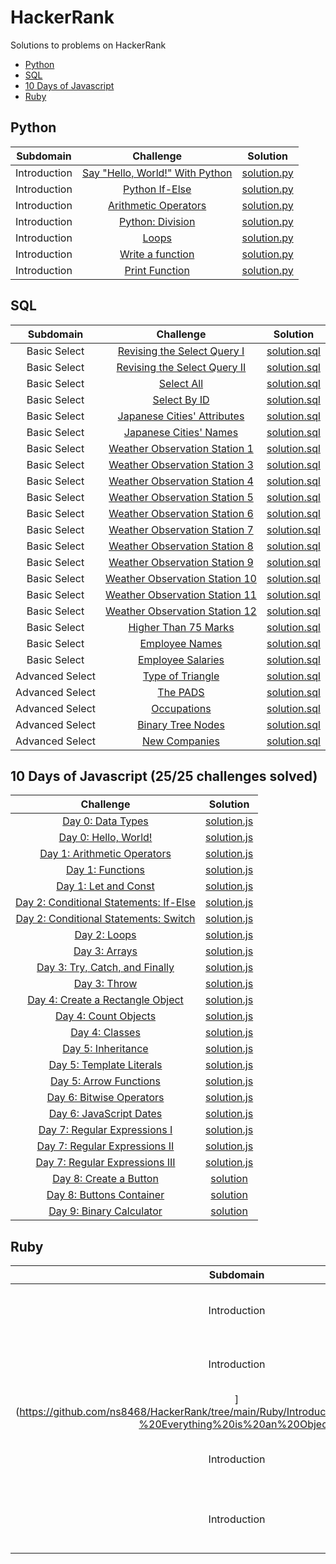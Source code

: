 # HackerRank
Solutions to problems on HackerRank

- [Python](https://github.com/ns8468/HackerRank#Python)
- [SQL](https://github.com/ns8468/HackerRank#SQL)
- [10 Days of Javascript](https://github.com/ns8468/HackerRank#10-Days-of-Javascript)
- [Ruby](https://github.com/ns8468/HackerRank#Ruby)




## Python

| Subdomain |  Challenge |   Solution  |
| :-----: | :-: | :-----: | 
| Introduction | [Say "Hello, World!" With Python](https://www.hackerrank.com/challenges/py-hello-world/)|  [solution.py](https://github.com/ns8468/HackerRank/blob/main/Python/Introduction/Say%20%22Hello%2C%20World!%22%20With%20Python/solution.py)|
| Introduction | [Python If-Else](https://www.hackerrank.com/challenges/py-if-else/) |   [solution.py](https://github.com/ns8468/HackerRank/blob/main/Python/Introduction/Python%20If-Else/solution.py)|
| Introduction | [Arithmetic Operators](https://www.hackerrank.com/challenges/python-arithmetic-operators/) |[solution.py](https://github.com/ns8468/HackerRank/blob/main/Python/Introduction/Arithmetic%20Operators/solution.py)| 
| Introduction | [Python: Division](https://www.hackerrank.com/challenges/python-division/) |   [solution.py](https://github.com/ns8468/HackerRank/blob/main/Python/Introduction/Python:%20Division/solution.py)|
| Introduction | [Loops](https://www.hackerrank.com/challenges/python-loops/) |   [solution.py](https://github.com/ns8468/HackerRank/blob/main/Python/Introduction/Loops/solution.py) |
| Introduction | [Write a function](https://www.hackerrank.com/challenges/write-a-function/) |   [solution.py](https://github.com/ns8468/HackerRank/blob/main/Python/Introduction/Write%20a%20Function/solution.py)|
| Introduction | [Print Function](https://www.hackerrank.com/challenges/python-print/) |   [solution.py](https://github.com/ns8468/HackerRank/blob/main/Python/Introduction/Print%20Function/solution.py)|




## SQL


| Subdomain |  Challenge |   Solution  |
| :-----: | :-: | :-----: | 
| Basic Select | [Revising the Select Query I](https://www.hackerrank.com/challenges/revising-the-select-query/)|  [solution.sql](https://github.com/ns8468/HackerRank/blob/main/SQL/Basic%20Select/Revising%20the%20Select%20Query%20I/solution.sql)|
| Basic Select | [Revising the Select Query II](https://www.hackerrank.com/challenges/revising-the-select-query-2/)|  [solution.sql](https://github.com/ns8468/HackerRank/blob/main/SQL/Basic%20Select/Revising%20the%20Select%20Query%20II/solution.sql)|
| Basic Select | [Select All](https://www.hackerrank.com/challenges/select-all-sql/)|  [solution.sql](https://github.com/ns8468/HackerRank/blob/main/SQL/Basic%20Select/Select%20All/solution.sql)|
| Basic Select | [Select By ID](https://www.hackerrank.com/challenges/select-by-id/)|  [solution.sql](https://github.com/ns8468/HackerRank/blob/main/SQL/Basic%20Select/Select%20By%20ID/solution.sql)|
| Basic Select | [Japanese Cities' Attributes](https://www.hackerrank.com/challenges/japanese-cities-attributes/)|  [solution.sql](https://github.com/ns8468/HackerRank/blob/main/SQL/Basic%20Select/Japanese%20Cities'%20Attributes/solution.sql)|
| Basic Select | [Japanese Cities' Names](https://www.hackerrank.com/challenges/japanese-cities-name/)|  [solution.sql](https://github.com/ns8468/HackerRank/blob/main/SQL/Basic%20Select/Japanese%20Cities'%20Names/solution.sql)|
| Basic Select | [Weather Observation Station 1](https://www.hackerrank.com/challenges/weather-observation-station-1/)|  [solution.sql](https://github.com/ns8468/HackerRank/blob/main/SQL/Basic%20Select/Weather%20Observation%20Station%201/solution.sql)|
| Basic Select | [Weather Observation Station 3](https://www.hackerrank.com/challenges/weather-observation-station-3/)|  [solution.sql](https://github.com/ns8468/HackerRank/blob/main/SQL/Basic%20Select/Weather%20Observation%20Station%203/solution.sql)|
| Basic Select | [Weather Observation Station 4](https://www.hackerrank.com/challenges/weather-observation-station-4/)|  [solution.sql](https://github.com/ns8468/HackerRank/blob/main/SQL/Basic%20Select/Weather%20Observation%20Station%204/solution.sql)|
| Basic Select | [Weather Observation Station 5](https://www.hackerrank.com/challenges/weather-observation-station-5/)|  [solution.sql](https://github.com/ns8468/HackerRank/blob/main/SQL/Basic%20Select/Weather%20Observation%20Station%205/solution.sql)|
| Basic Select | [Weather Observation Station 6](https://www.hackerrank.com/challenges/weather-observation-station-6/)|  [solution.sql](https://github.com/ns8468/HackerRank/blob/main/SQL/Basic%20Select/Weather%20Observation%20Station%206/solution.sql)|
| Basic Select | [Weather Observation Station 7](https://www.hackerrank.com/challenges/weather-observation-station-7/)|  [solution.sql](https://github.com/ns8468/HackerRank/blob/main/SQL/Basic%20Select/Weather%20Observation%20Station%207/solution.sql)|
| Basic Select | [Weather Observation Station 8](https://www.hackerrank.com/challenges/weather-observation-station-8/)|  [solution.sql](https://github.com/ns8468/HackerRank/blob/main/SQL/Basic%20Select/Weather%20Observation%20Station%208/solution.sql)|
| Basic Select | [Weather Observation Station 9](https://www.hackerrank.com/challenges/weather-observation-station-9/)|  [solution.sql](https://github.com/ns8468/HackerRank/blob/main/SQL/Basic%20Select/Weather%20Observation%20Station%209/solution.sql)|
| Basic Select | [Weather Observation Station 10](https://www.hackerrank.com/challenges/weather-observation-station-10/)|  [solution.sql](https://github.com/ns8468/HackerRank/blob/main/SQL/Basic%20Select/Weather%20Observation%20Station%2010/solution.sql)|
| Basic Select | [Weather Observation Station 11](https://www.hackerrank.com/challenges/weather-observation-station-11/)|  [solution.sql](https://github.com/ns8468/HackerRank/blob/main/SQL/Basic%20Select/Weather%20Observation%20Station%2011/solution.sql)|
| Basic Select | [Weather Observation Station 12](https://www.hackerrank.com/challenges/weather-observation-station-12/)|  [solution.sql](https://github.com/ns8468/HackerRank/blob/main/SQL/Basic%20Select/Weather%20Observation%20Station%2012/solution.sql)|
| Basic Select | [Higher Than 75 Marks](https://www.hackerrank.com/challenges/more-than-75-marks/)|  [solution.sql](https://github.com/ns8468/HackerRank/blob/main/SQL/Basic%20Select/Higher%20Than%2075%20Marks/solution.sql)|
| Basic Select | [Employee Names](https://www.hackerrank.com/challenges/name-of-employees/)|  [solution.sql](https://github.com/ns8468/HackerRank/blob/main/SQL/Basic%20Select/Employee%20Names/solution.sql)|
| Basic Select | [Employee Salaries](https://www.hackerrank.com/challenges/salary-of-employees/)|  [solution.sql](https://github.com/ns8468/HackerRank/blob/main/SQL/Basic%20Select/Employee%20Salaries/solution.sql)|
| Advanced Select | [Type of Triangle](https://www.hackerrank.com/challenges/what-type-of-triangle/)|  [solution.sql](https://github.com/ns8468/HackerRank/blob/main/SQL/Advanced%20Select/Type%20of%20Triangle/solution.sql)|
| Advanced Select | [The PADS](https://www.hackerrank.com/challenges/the-pads/)|  [solution.sql](https://github.com/ns8468/HackerRank/blob/main/SQL/Advanced%20Select/The%20PADS/solution.sql)|
| Advanced Select | [Occupations](https://www.hackerrank.com/challenges/occupations/)|  [solution.sql](https://github.com/ns8468/HackerRank/blob/main/SQL/Advanced%20Select/Occupations/solution.sql)|
| Advanced Select | [Binary Tree Nodes](https://www.hackerrank.com/challenges/binary-search-tree-1/)|  [solution.sql](https://github.com/ns8468/HackerRank/blob/main/SQL/Advanced%20Select/Binary%20Tree%20Nodes/solution.sql)|
| Advanced Select | [New Companies](https://www.hackerrank.com/challenges/the-company/)|  [solution.sql](https://github.com/ns8468/HackerRank/tree/main/SQL/Advanced%20Select/New%20Companies/solution.sql)|





## 10 Days of Javascript   (25/25 challenges solved)


|  Challenge |   Solution  |
| :-----------: | :-----: | 
| [Day 0: Data Types](https://www.hackerrank.com/challenges/js10-hello-world/)|  [solution.js](https://github.com/ns8468/HackerRank/blob/main/10%20Days%20of%20Javascript/Day%200:%20Data%20Types/solution.js)|
| [Day 0: Hello, World!](https://www.hackerrank.com/challenges/js10-data-types/)|  [solution.js](https://github.com/ns8468/HackerRank/blob/main/10%20Days%20of%20Javascript/Day%200:%20Hello%2C%20World!/solution.js)|
| [Day 1: Arithmetic Operators](https://www.hackerrank.com/challenges/js10-arithmetic-operators/)|  [solution.js](https://github.com/ns8468/HackerRank/blob/main/10%20Days%20of%20Javascript/Day%201:%20Arithmetic%20Operators/solution.js)|
| [Day 1: Functions](https://www.hackerrank.com/challenges/js10-function/)|  [solution.js](https://github.com/ns8468/HackerRank/blob/main/10%20Days%20of%20Javascript/Day%201:%20Functions/solution.js)|
| [Day 1: Let and Const](https://www.hackerrank.com/challenges/js10-let-and-const/)|  [solution.js](https://github.com/ns8468/HackerRank/blob/main/10%20Days%20of%20Javascript/Day%201:%20Let%20and%20Const/solution.js)|
| [Day 2: Conditional Statements: If-Else](https://www.hackerrank.com/challenges/js10-if-else/)|  [solution.js](https://github.com/ns8468/HackerRank/blob/main/10%20Days%20of%20Javascript/Day%202:%20Conditional%20Statements:%20If-Else/solution.js)|
| [Day 2: Conditional Statements: Switch](https://www.hackerrank.com/challenges/js10-switch/)|  [solution.js](https://github.com/ns8468/HackerRank/blob/main/10%20Days%20of%20Javascript/Day%202:%20Conditional%20Statements:%20Switch/solution.js)|
| [Day 2: Loops](https://www.hackerrank.com/challenges/js10-loops/)|  [solution.js](https://github.com/ns8468/HackerRank/blob/main/10%20Days%20of%20Javascript/Day%202:%20Loops/solution.js)|
| [Day 3: Arrays](https://www.hackerrank.com/challenges/js10-arrays)|  [solution.js](https://github.com/ns8468/HackerRank/blob/main/10%20Days%20of%20Javascript/Day%203:%20Arrays/solution.js)|
| [Day 3: Try, Catch, and Finally](https://www.hackerrank.com/challenges/js10-try-catch-and-finally)|  [solution.js](https://github.com/ns8468/HackerRank/blob/main/10%20Days%20of%20Javascript/Day%203:%20Try%2C%20Catch%2C%20and%20Finally/solution.js)|
| [Day 3: Throw](https://www.hackerrank.com/challenges/js10-throw)|  [solution.js](https://github.com/ns8468/HackerRank/blob/main/10%20Days%20of%20Javascript/Day%203:%20Throw/solution.js)|
| [Day 4: Create a Rectangle Object](https://www.hackerrank.com/challenges/js10-objects)|  [solution.js](https://github.com/ns8468/HackerRank/blob/main/10%20Days%20of%20Javascript/Day%204:%20Create%20a%20Rectangle%20Object/solution.js)|
| [Day 4: Count Objects](https://www.hackerrank.com/challenges/js10-count-objects)|  [solution.js](https://github.com/ns8468/HackerRank/blob/main/10%20Days%20of%20Javascript/Day%204:%20Count%20Objects/solution.js)|
| [Day 4: Classes](https://www.hackerrank.com/challenges/js10-class)|  [solution.js](https://github.com/ns8468/HackerRank/blob/main/10%20Days%20of%20Javascript/Day%204:%20Classes/solution.js)|
| [Day 5: Inheritance](https://www.hackerrank.com/challenges/js10-inheritance)|  [solution.js](https://github.com/ns8468/HackerRank/blob/main/10%20Days%20of%20Javascript/Day%205:%20Inheritance/solution.js)|
| [Day 5: Template Literals](https://www.hackerrank.com/challenges/js10-template-literals)|  [solution.js](https://github.com/ns8468/HackerRank/blob/main/10%20Days%20of%20Javascript/Day%205:%20Template%20Literals/solution.js)|
| [Day 5: Arrow Functions](https://www.hackerrank.com/challenges/js10-arrows)|  [solution.js](https://github.com/ns8468/HackerRank/blob/main/10%20Days%20of%20Javascript/Day%205:%20Arrow%20Functions/solution.js)|
| [Day 6: Bitwise Operators](https://www.hackerrank.com/challenges/js10-bitwise)|  [solution.js](https://github.com/ns8468/HackerRank/blob/main/10%20Days%20of%20Javascript/Day%206:%20Bitwise%20Operators/solution.js)|
| [Day 6: JavaScript Dates](https://www.hackerrank.com/challenges/js10-date)|  [solution.js](https://github.com/ns8468/HackerRank/blob/main/10%20Days%20of%20Javascript/Day%206:%20JavaScript%20Dates/solution.js)|
| [Day 7: Regular Expressions I](https://www.hackerrank.com/challenges/js10-regexp-1)|  [solution.js](https://github.com/ns8468/HackerRank/blob/main/10%20Days%20of%20Javascript/Day%207:%20Regular%20Expressions%20I/solution.js)|
| [Day 7: Regular Expressions II](https://www.hackerrank.com/challenges/js10-regexp-2)|  [solution.js](https://github.com/ns8468/HackerRank/blob/main/10%20Days%20of%20Javascript/Day%207:%20Regular%20Expressions%20II/solution.js)|
| [Day 7: Regular Expressions III](https://www.hackerrank.com/challenges/js10-regexp-3)|  [solution.js](https://github.com/ns8468/HackerRank/blob/main/10%20Days%20of%20Javascript/Day%207:%20Regular%20Expressions%20III/solution.js)|
| [Day 8: Create a Button](https://www.hackerrank.com/challenges/js10-create-a-button)|  [solution](https://github.com/ns8468/HackerRank/tree/main/10%20Days%20of%20Javascript/Day%208:%20Create%20a%20Button)|
| [Day 8: Buttons Container](https://www.hackerrank.com/challenges/js10-buttons-container)|  [solution](https://github.com/ns8468/HackerRank/blob/main/10%20Days%20of%20Javascript/Day%208:%20Buttons%20Container/index.html)|
| [Day 9: Binary Calculator](https://www.hackerrank.com/challenges/js10-binary-calculator)|  [solution](https://github.com/ns8468/HackerRank/tree/main/10%20Days%20of%20Javascript/Day%209:%20Binary%20Calculator)|


## Ruby

| Subdomain |  Challenge |   Solution  |
| :-----: | :-: | :-----: | 
| Introduction | [Ruby Tutorial - Hello HackerRank!](https://github.com/ns8468/HackerRank/tree/main/Ruby/Introduction/Ruby%20Tutorial%20-%20Hello%20HackerRank!)|  [solution.rb](https://github.com/ns8468/HackerRank/blob/main/Ruby/Introduction/Ruby%20Tutorial%20-%20Hello%20HackerRank!/solution.rb)|
| Introduction | [Ruby Tutorial - Everything is an Object
](https://github.com/ns8468/HackerRank/tree/main/Ruby/Introduction/Ruby%20Tutorial%20-%20Everything%20is%20an%20Object)|  [solution.rb](https://github.com/ns8468/HackerRank/blob/main/Ruby/Introduction/Ruby%20Tutorial%20-%20Everything%20is%20an%20Object/solution.rb)|
| Introduction | [Ruby Tutorial - Object Methods](https://github.com/ns8468/HackerRank/tree/main/Ruby/Introduction/Ruby%20Tutorial%20-%20Object%20Methods)|  [solution.rb](https://github.com/ns8468/HackerRank/blob/main/Ruby/Introduction/Ruby%20Tutorial%20-%20Object%20Methods/solution.rb)|
| Introduction | [Ruby Tutorial - Object Method Parameters](https://github.com/ns8468/HackerRank/tree/main/Ruby/Introduction/Ruby%20Tutorial%20-%20Object%20Method%20Parameters)|  [solution.rb](https://github.com/ns8468/HackerRank/blob/main/Ruby/Introduction/Ruby%20Tutorial%20-%20Object%20Method%20Parameters/solution.rb)|

